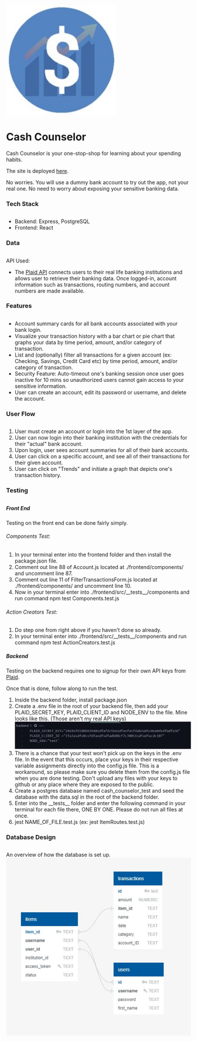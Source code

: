 <img src="./logo.jpg" width="300" height="300" />

# Cash Counselor

Cash Counselor is your one-stop-shop for learning about your spending habits.

The site is deployed [here](https://cash-counselor.herokuapp.com/).

No worries. You will use a dummy bank account to try out the app, not your real one. No need to worry about exposing your sensitive banking data.

### Tech Stack

##

- Backend: Express, PostgreSQL
- Frontend: React

### Data

##

API Used:

- The [Plaid API](https://plaid.com/docs/) connects users to their real life banking institutions and allows user to retrieve their banking data. Once logged-in, account information such as transactions, routing numbers, and account numbers are made available.

### Features

##

- Account summary cards for all bank accounts associated with your bank login.
- Visualize your transaction history with a bar chart or pie chart that graphs your data by time period, amount, and/or category of transaction.
- List and (optionally) filter all transactions for a given account (ex: Checking, Savings, Credit Card etc) by time period, amount, and/or category of transaction.
- Security Feature: Auto-timeout one's banking session once user goes inactive for 10 mins so unauthorized users cannot gain access to your sensitive information.
- User can create an account, edit its password or username, and delete the account.

### User Flow

##

1. User must create an account or login into the 1st layer of the app.
2. User can now login into their banking institution with the credentials for their "actual" bank account.
3. Upon login, user sees account summaries for all of their bank accounts.
4. User can click on a specific account, and see all of their transactions for their given account.
5. User can click on "Trends" and initiate a graph that depicts one's transaction history.

### Testing

##

##### Front End

Testing on the front end can be done fairly simply.

###### Components Test:

1. In your terminal enter into the frontend folder and then install the package.json file.
2. Comment out line 88 of Account.js located at ./frontend/components/ and uncomment line 87.
3. Comment out line 11 of FilterTransactionsForm.js located at ./frontend/components/ and uncomment line 10.
4. Now in your terminal enter into ./frontend/src/\_\_tests\_\_/components and run command npm test Components.test.js

###### Action Creators Test:

1. Do step one from right above if you haven't done so already.
2. In your terminal enter into ./frontend/src/\_\_tests\_\_/components and run command npm test ActionCreators.test.js

##### Backend

Testing on the backend requires one to signup for their own API keys from [Plaid](https://plaid.com/).

Once that is done, follow along to run the test.

1. Inside the backend folder, install package.json
2. Create a .env file in the root of your backend file, then add your PLAID\_SECRET\_KEY, PLAID\_CLIENT_ID and NODE\_ENV to the file. Mine looks like this. (Those aren't my real API keys) ![image info](./env.JPG)
3. There is a chance that your test won't pick up on the keys in the .env file. In the event that this occurs, place your keys in their respective variable assignments directly into the config.js file. This is a workaround, so please make sure you delete them from the config.js file when you are done testing. Don't upload any files with your keys to github or any place where they are exposed to the public.
3. Create a postgres database named cash\_counselor\_test and seed the database with the data.sql in the root of the backend folder.
4. Enter into the \_\_tests\_\_ folder and enter the following command in your terminal for each file there, ONE BY ONE. Please do not run all files at once.
5. jest NAME\_OF\_FILE.test.js (ex: jest ItemRoutes.test.js)

### Database Design

##

An overview of how the database is set up.  
![image info](./database.JPG)
